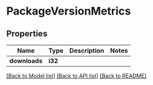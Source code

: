 # PackageVersionMetrics

## Properties

Name | Type | Description | Notes
------------ | ------------- | ------------- | -------------
**downloads** | **i32** |  | 

[[Back to Model list]](../README.md#documentation-for-models) [[Back to API list]](../README.md#documentation-for-api-endpoints) [[Back to README]](../README.md)



